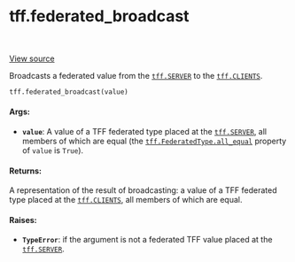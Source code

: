 <div itemscope itemtype="http://developers.google.com/ReferenceObject">
<meta itemprop="name" content="tff.federated_broadcast" />
<meta itemprop="path" content="Stable" />
</div>

# tff.federated_broadcast

<table class="tfo-notebook-buttons tfo-api" align="left">
</table>

<a target="_blank" href="http://github.com/tensorflow/federated/tree/master/tensorflow_federated/python/core/api/intrinsics.py">View
source</a>

Broadcasts a federated value from the
<a href="../tff.md#SERVER"><code>tff.SERVER</code></a> to the
<a href="../tff.md#CLIENTS"><code>tff.CLIENTS</code></a>.

```python
tff.federated_broadcast(value)
```

<!-- Placeholder for "Used in" -->

#### Args:

*   <b>`value`</b>: A value of a TFF federated type placed at the
    <a href="../tff.md#SERVER"><code>tff.SERVER</code></a>, all members of which
    are equal (the
    <a href="../tff/FederatedType.md#all_equal"><code>tff.FederatedType.all_equal</code></a>
    property of `value` is `True`).

#### Returns:

A representation of the result of broadcasting: a value of a TFF federated type
placed at the <a href="../tff.md#CLIENTS"><code>tff.CLIENTS</code></a>, all
members of which are equal.

#### Raises:

*   <b>`TypeError`</b>: if the argument is not a federated TFF value placed at
    the <a href="../tff.md#SERVER"><code>tff.SERVER</code></a>.
